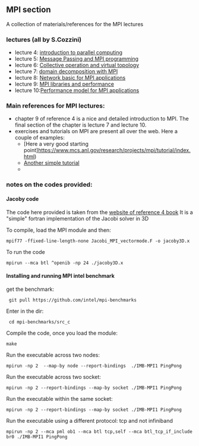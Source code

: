 ## MPI section 

A collection of materials/references for the MPI lectures 


### lectures (all by S.Cozzini)
 
 - lecture 4: [introduction to parallel computing](lecture04-on-parallel-performance.pdf)
 - lecture 5: [Message Passing and MPI programming](lecture05-on-MPI-programming.pdf)
 - lecture 6: [Collective operation and virtual topology](lecture06-Collective-MPI-virtual-topology.pdf)
 - lecture 7: [domain decomposition with MPI](lecture07-Domain-Decomposition-with-MPI.pdf)
 - lecture 8: [Network basic for MPI applications](lecture08-Network-basics-for-MPI-application.pdf)
 - lecture 9: [MPI libraries and performance ](lecture09-mpi-libraries-and-performance.pdf)
 - lecture 10:[Performance model for MPI applications](lecture10-PerformanceEvaluationforMPI-applications.pdf)
 


### Main references for MPI lectures: 
 - chapter 9 of reference 4 is a nice and detailed introduction to MPI. The final section of the chapter is lecture 7 and lecture 10.
 - exercises and tutorials on  MPI are present all over the web. Here a couple of examples:
    - [Here a very good starting point]https://www.mcs.anl.gov/research/projects/mpi/tutorial/index.html)
    - [Another simple tutorial](https://mpitutorial.com/tutorials/)
    - 

###  notes on the codes provided:


#### Jacoby code
The  code here provided is taken from the [ website of reference 4 book](https://blogs.fau.de/hager/hpc-book#teaching)
It is a "simple" fortran implementation of the Jacobi solver in 3D

To compile, load the MPI module and then:

 ` mpif77 -ffixed-line-length-none Jacobi_MPI_vectormode.F -o jacoby3D.x `

To run the code

` mpirun --mca btl ^openib -np 24 ./jacoby3D.x  `

#### Installing and running MPI intel benchmark

get the benchmark:
 
 ` git pull https://github.com/intel/mpi-benchmarks`

Enter in the dir: 
 
 `  cd mpi-benchmarks/src_c `

Compile the code, once you load the module: 
 
 ` make `

Run the executable across two nodes: 

 ` mpirun -np 2  --map-by node --report-bindings  ./IMB-MPI1 PingPong `

Run the executable across two socket: 
 
 ` mpirun -np 2 --report-bindings --map-by socket ./IMB-MPI1 PingPong `
 
Run the executable within the same socket:

   ` mpirun -np 2 --report-bindings --map-by socket ./IMB-MPI1 PingPong `

Run the executable using a different protocol: tcp and not infiniband

   ` mpirun -np 2 --mca pml ob1 --mca btl tcp,self --mca btl_tcp_if_include br0 ./IMB-MPI1 PingPong `

  

